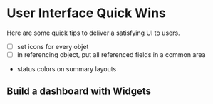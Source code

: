 User Interface Quick Wins
====================

Here are some quick tips to deliver a satisfying UI to users.

- [ ] set icons for every objet
- [ ] in referencing object, put all referenced fields in a common area
- status colors on summary layouts


Build a dashboard with Widgets
------------------------------


